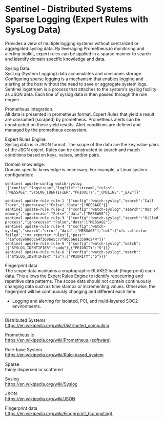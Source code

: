 
# Sentinel - Distributed Systems Sparse Logging (Expert Rules with SysLog Data)   

Provides a view of multiple logging systems without centralized or aggregated syslog data.  By leveraging Prometheus.io monitoring and alerting toolkit, expert rules can be applied in a sparse manner to search and identify domain specific knowledge and data.   

Syslog Data.   
SysLog (System Logging) data accumulates and consumes storage.  Configuring sparse logging is a mechanism that enables logging and alerting at the host without the need to save or aggregate system logs.  Sentinel logstream is a process that attaches to the system's syslog facility as JSON data.  Each line of syslog data is then passed through the rule engine.   

Prometheus integration.   
All data is presented in prometheus format.  Expert Rules that yield a result are consumed (scraped) by prometheus.  Prometheus alerts can be constructed on these yield results.  Alert conditions are defined and managed by the prometheus ecosystem.            

Expert Rules Engine.   
Syslog data is in JSON format.  The scope of the data are the key value pairs of the JSON object.  Rules can be constructed to search and match conditions based on keys, values, and/or pairs.  

Domain knowledge.   
Domain specific knowledge is necessary.  For example, a Linux system configuration:   

```   
sentinel update-config watch-syslog '{"config":"logstream","logfile":"stream","rules":["MESSAGE","SYSLOG_IDENTIFIER","PRIORITY","_CMDLINE","_EXE"]}'

sentinel update-rule rule-1 '{"config":"watch-syslog","search":"Call Trace","ignorecase":"False","data":["MESSAGE"]}'
sentinel update-rule rule-2 '{"config":"watch-syslog","search":"Out of memory","ignorecase":"False","data":["MESSAGE"]}'
sentinel update-rule rule-3 '{"config":"watch-syslog","search":"Killed process","ignorecase":"False","data":["MESSAGE"]}'
sentinel update-rule rule-4 '{"config":"watch-syslog","search":"error","data":["MESSAGE"],"not":["xfs collector failed","jmx_exporter.rules"],"pass":["1afce5868d6ca4f309be5c77fd05b6d13509c244"]}'
sentinel update-rule rule-5 '{"config":"watch-syslog","match":[{"SYSLOG_IDENTIFIER":"sudo"},{"PRIORITY":"5"}]}'
sentinel update-rule rule-6 '{"config":"watch-syslog","match":[{"SYSLOG_IDENTIFIER":"su"},{"PRIORITY":"5"}]}'
```   

Fingerprint data.   
The scope data maintains a cryptographic BLAKE2 hash (fingerprint) each data.  This allows the Expert Rules Engine to identify reoccurring and repetitive data patterns.  The scope data should not contain continuously changing data such as time stamps or incrementing values.  Otherwise, the fingerprint will be continuously changing and different each time.  
         
        
- Logging and alerting for isolated, PCI, and multi-layered SOC2 environments.   

---

Distributed Systems   
https://en.wikipedia.org/wiki/Distributed_computing   

Prometheus.io   
https://en.wikipedia.org/wiki/Prometheus_(software)   

Rule-base System   
https://en.wikipedia.org/wiki/Rule-based_system   

Sparse   
thinly dispersed or scattered   

Syslog   
https://en.wikipedia.org/wiki/Syslog   

JSON   
https://en.wikipedia.org/wiki/JSON   

Fingerprint data   
https://en.wikipedia.org/wiki/Fingerprint_(computing)   




